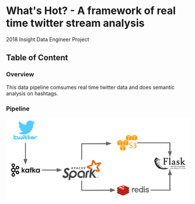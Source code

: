 # What's Hot? - A framework of real time twitter stream analysis
2018 Insight Data Engineer Project

## Table of Content

### Overview
This data pipeline comsumes real time twitter data and does semantic analysis on hashtags.

### Pipeline

![alt tag](images/data_pipeline.png "twitter semantic analysis")
